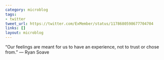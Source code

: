 ```yaml
---
category: microblog
tags:
- twitter
tweet_url: https://twitter.com/ExMember/status/1178680598677704704
links: []
layout: microblog
---
```

“Our feelings are meant for us to have an experience, not to trust or chose from.” — Ryan Soave
